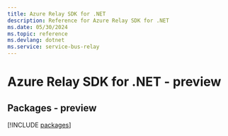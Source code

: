 ```yaml
---
title: Azure Relay SDK for .NET
description: Reference for Azure Relay SDK for .NET
ms.date: 05/30/2024
ms.topic: reference
ms.devlang: dotnet
ms.service: service-bus-relay
---
```

# Azure Relay SDK for .NET - preview
## Packages - preview
[!INCLUDE [packages](relay-index.md)]